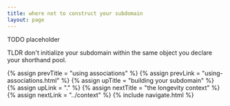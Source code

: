 ```yaml
---
title: where not to construct your subdomain
layout: page
---
```


TODO placeholder

TLDR don't initialize your subdomain within the same object you
declare your shorthand pool.

{% assign prevTitle = "using associations" %}
{% assign prevLink = "using-associations.html" %}
{% assign upTitle = "building your subdomain" %}
{% assign upLink = "." %}
{% assign nextTitle = "the longevity context" %}
{% assign nextLink = "../context" %}
{% include navigate.html %}
